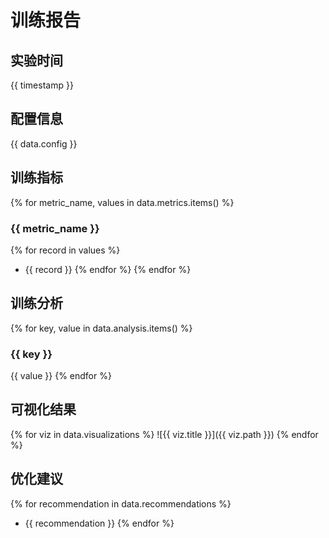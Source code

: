 # 训练报告

## 实验时间
{{ timestamp }}

## 配置信息
{{ data.config }}

## 训练指标
{% for metric_name, values in data.metrics.items() %}
### {{ metric_name }}
{% for record in values %}
- {{ record }}
{% endfor %}
{% endfor %}

## 训练分析
{% for key, value in data.analysis.items() %}
### {{ key }}
{{ value }}
{% endfor %}

## 可视化结果
{% for viz in data.visualizations %}
![{{ viz.title }}]({{ viz.path }})
{% endfor %}

## 优化建议
{% for recommendation in data.recommendations %}
- {{ recommendation }}
{% endfor %}